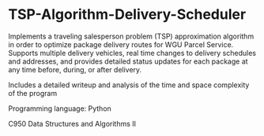 # TSP-Algorithm-Delivery-Scheduler

Implements a traveling salesperson problem (TSP) approximation algorithm in order to optimize package delivery routes for WGU Parcel Service. Supports multiple delivery vehicles, real time changes to delivery schedules and addresses, and provides detailed status updates for each package at any time before, during, or after delivery. 

Includes a detailed writeup and analysis of the time and space complexity of the program

Programming language: Python

C950 Data Structures and Algorithms II
